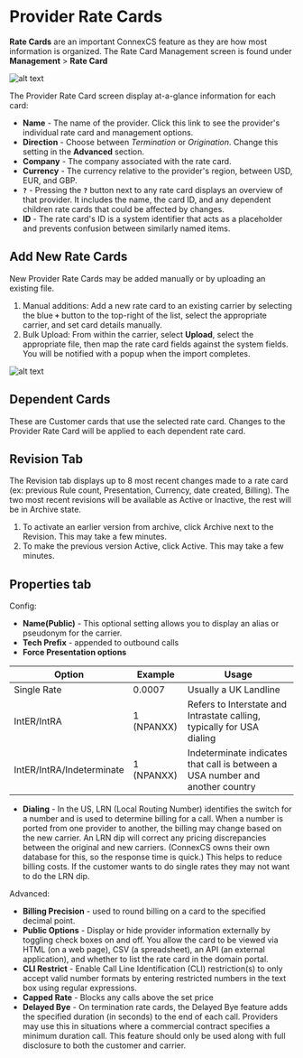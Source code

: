 # Provider Rate Cards

**Rate Cards** are an important ConnexCS feature as they are how most information is organized. The Rate Card Management screen is found under **Management** > **Rate Card**

![alt text][provider-card-1] 

The Provider Rate Card screen display at-a-glance information for each card:  

* **Name** - The name of the provider.  Click this link to see the provider's individual rate card and management options.
* **Direction** - Choose between *Termination* or *Origination*.  Change this setting in the **Advanced** section.
* **Company** - The company associated with the rate card. 
* **Currency** - The currency relative to the provider's region, between USD, EUR, and GBP.
* **`?`** - Pressing the **`?`** button next to any rate card displays an overview of that provider.  It includes the name, the card ID, and any dependent children rate cards that could be affected by changes.
* **ID** - The rate card's ID is a system identifier that acts as a placeholder and prevents confusion between similarly named items.

## Add New Rate Cards
New Provider Rate Cards may be added manually or by uploading an existing file. 

1. Manual additions: Add a new rate card to an existing carrier by selecting the blue **`+`** button to the top-right of the list, select the appropriate carrier, and set card details manually. 
2. Bulk Upload: From within the carrier, select **Upload**, select the appropriate file, then map the rate card fields against the system fields. You will be notified with a popup when the import completes.

![alt text][provider-card-4] 

## Dependent Cards
These are Customer cards that use the selected rate card. Changes to the Provider Rate Card will be applied to each dependent rate card. 

## Revision Tab 
The Revision tab displays up to 8 most recent changes made to a rate card (ex: previous Rule count, Presentation, Currency, date created, Billing). The two most recent revisions will be available as Active or Inactive, the rest will be in Archive state. 

1. To activate an earlier version from archive, click Archive next to the Revision. This may take a few minutes. 
2. To make the previous version Active, click Active. This may take a few minutes. 

## Properties tab

Config:

* **Name(Public)** - This optional setting allows you to display an alias or pseudonym for the carrier. 
* **Tech Prefix** - appended to outbound calls
* **Force Presentation options** 

|Option|Example|Usage|
| --- | --- | --- |
|Single Rate|0.0007|Usually a UK Landline|
|IntER/IntRA|1 (NPANXX)|Refers to Interstate and Intrastate calling, typically for USA dialing|
|IntER/IntRA/Indeterminate|1 (NPANXX)|Indeterminate indicates that call is between a USA number and another country|

* **Dialing** - In the US, LRN (Local Routing Number) identifies the switch for a number and is used to determine billing for a call.  When a number is ported from one provider to another, the billing may change based on the new carrier. An LRN dip will correct any pricing discrepancies between the original and new carriers. (ConnexCS owns their own database for this, so the response time is quick.) This helps to reduce billing costs. If the customer wants to do single rates they may not want to do the LRN dip. 

Advanced:

* **Billing Precision** - used to round billing on a card to the specified decimal point. 
* **Public Options** - Display or hide provider information externally by toggling check boxes on and off.  You allow the card to be viewed via HTML (on a web page), CSV (a spreadsheet), an API (an external application), and whether to list the rate card in the domain portal.
* **CLI Restrict** - Enable Call Line Identification (CLI) restriction(s) to only accept valid number formats by entering restricted numbers in the text box using regular expressions.
* **Capped Rate** - Blocks any calls above the set price
* **Delayed Bye** - On termination rate cards, the Delayed Bye feature adds the specified duration (in seconds) to the end of each call. Providers may use this in situations where a commercial contract specifies a minimum duration call. This feature should only be used along with full disclosure to both the customer and carrier.

[provider-card-1]: /card/img/115.png "provider-card-1"
[provider-card-4]: /card/img/118.png "provider-card-4"
